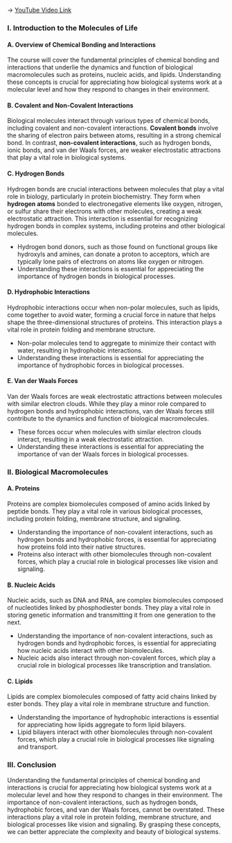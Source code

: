 -> [YouTube Video Link](https://www.youtube.com/watch?v=aKTOS0Nrlug&list=PLUl4u3cNGP63LmSVIVzy584-ZbjbJ-Y63&index=2&pp=iAQB)

### I. Introduction to the Molecules of Life
#### A. Overview of Chemical Bonding and Interactions

The course will cover the fundamental principles of chemical bonding and interactions that underlie the dynamics and function of biological macromolecules such as proteins, nucleic acids, and lipids. Understanding these concepts is crucial for appreciating how biological systems work at a molecular level and how they respond to changes in their environment.

#### B. Covalent and Non-Covalent Interactions

Biological molecules interact through various types of chemical bonds, including covalent and non-covalent interactions. **Covalent bonds** involve the sharing of electron pairs between atoms, resulting in a strong chemical bond. In contrast, **non-covalent interactions**, such as hydrogen bonds, ionic bonds, and van der Waals forces, are weaker electrostatic attractions that play a vital role in biological systems.

#### C. Hydrogen Bonds

Hydrogen bonds are crucial interactions between molecules that play a vital role in biology, particularly in protein biochemistry. They form when **hydrogen atoms** bonded to electronegative elements like oxygen, nitrogen, or sulfur share their electrons with other molecules, creating a weak electrostatic attraction. This interaction is essential for recognizing hydrogen bonds in complex systems, including proteins and other biological molecules.

*   Hydrogen bond donors, such as those found on functional groups like hydroxyls and amines, can donate a proton to acceptors, which are typically lone pairs of electrons on atoms like oxygen or nitrogen.
*   Understanding these interactions is essential for appreciating the importance of hydrogen bonds in biological processes.

#### D. Hydrophobic Interactions

Hydrophobic interactions occur when non-polar molecules, such as lipids, come together to avoid water, forming a crucial force in nature that helps shape the three-dimensional structures of proteins. This interaction plays a vital role in protein folding and membrane structure.

*   Non-polar molecules tend to aggregate to minimize their contact with water, resulting in hydrophobic interactions.
*   Understanding these interactions is essential for appreciating the importance of hydrophobic forces in biological processes.

#### E. Van der Waals Forces

Van der Waals forces are weak electrostatic attractions between molecules with similar electron clouds. While they play a minor role compared to hydrogen bonds and hydrophobic interactions, van der Waals forces still contribute to the dynamics and function of biological macromolecules.

*   These forces occur when molecules with similar electron clouds interact, resulting in a weak electrostatic attraction.
*   Understanding these interactions is essential for appreciating the importance of van der Waals forces in biological processes.

### II. Biological Macromolecules

#### A. Proteins

Proteins are complex biomolecules composed of amino acids linked by peptide bonds. They play a vital role in various biological processes, including protein folding, membrane structure, and signaling.

*   Understanding the importance of non-covalent interactions, such as hydrogen bonds and hydrophobic forces, is essential for appreciating how proteins fold into their native structures.
*   Proteins also interact with other biomolecules through non-covalent forces, which play a crucial role in biological processes like vision and signaling.

#### B. Nucleic Acids

Nucleic acids, such as DNA and RNA, are complex biomolecules composed of nucleotides linked by phosphodiester bonds. They play a vital role in storing genetic information and transmitting it from one generation to the next.

*   Understanding the importance of non-covalent interactions, such as hydrogen bonds and hydrophobic forces, is essential for appreciating how nucleic acids interact with other biomolecules.
*   Nucleic acids also interact through non-covalent forces, which play a crucial role in biological processes like transcription and translation.

#### C. Lipids

Lipids are complex biomolecules composed of fatty acid chains linked by ester bonds. They play a vital role in membrane structure and function.

*   Understanding the importance of hydrophobic interactions is essential for appreciating how lipids aggregate to form lipid bilayers.
*   Lipid bilayers interact with other biomolecules through non-covalent forces, which play a crucial role in biological processes like signaling and transport.

### III. Conclusion

Understanding the fundamental principles of chemical bonding and interactions is crucial for appreciating how biological systems work at a molecular level and how they respond to changes in their environment. The importance of non-covalent interactions, such as hydrogen bonds, hydrophobic forces, and van der Waals forces, cannot be overstated. These interactions play a vital role in protein folding, membrane structure, and biological processes like vision and signaling. By grasping these concepts, we can better appreciate the complexity and beauty of biological systems.